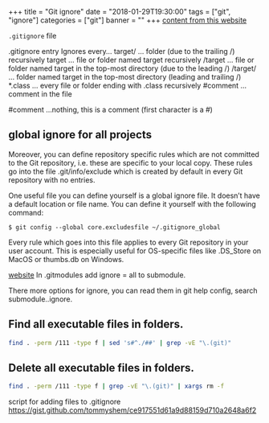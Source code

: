 +++
title = "Git ignore"
date = "2018-01-29T19:30:00"
tags = ["git", "ignore"]
categories = ["git"]
banner = ""
+++
[content from this website](https://labs.consol.de/development/git/2017/02/22/gitignore.html)

`.gitignore` file

.gitignore entry     Ignores every…
target/              … folder (due to the trailing /) recursively
target               … file or folder named target recursively
/target              … file or folder named target in the top-most directory (due to the leading /)
/target/             … folder named target in the top-most directory (leading and trailing /)
*.class              … every file or folder ending with .class recursively
#comment             … comment in the file


#comment             …nothing, this is a comment (first character is a #)

## global ignore for all projects

Moreover, you can define repository specific rules which are not committed to the Git repository, i.e. these are specific to your local copy. These rules go into the file .git/info/exclude which is created by default in every Git repository with no entries.

One useful file you can define yourself is a global ignore file. It doesn’t have a default location or file name. You can define it yourself with the following command:

`$ git config --global core.excludesfile ~/.gitignore_global`

Every rule which goes into this file applies to every Git repository in your user account. This is especially useful for OS-specific files like .DS_Store on MacOS or thumbs.db on Windows.

[website](https://stackoverflow.com/questions/45015742/git-ignore-untracked-files-in-submodule)
In .gitmodules add ignore = all to submodule.

There more options for ignore, you can read them in git help config, search submodule.<name>.ignore.

## Find all executable files in folders.

```bash
find . -perm /111 -type f | sed 's#^./##' | grep -vE "\.(git)"
```

## Delete all executable files in folders.

```bash
find . -perm /111 -type f | grep -vE "\.(git)" | xargs rm -f
```

script for adding files to .gitignore <https://gist.github.com/tommyshem/ce917551d61a9d88159d710a2648a6f2>
